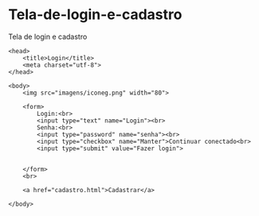 # Tela-de-login-e-cadastro
Tela de login e cadastro
<!doctype html>

	<head>
		<title>Login</title>
		<meta charset="utf-8">
	</head>

	<body>
		<img src="imagens/iconeg.png" width="80">

		<form>
			Login:<br>
			<input type="text" name="Login"><br>
			Senha:<br>
			<input type="password" name="senha"><br>
			<input type="checkbox" name="Manter">Continuar conectado<br>
			<input type="submit" value="Fazer login">


		</form>
		<br>

		<a href="cadastro.html">Cadastrar</a>

	</body>

